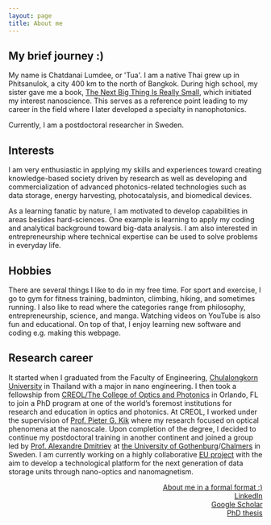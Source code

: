 ```yaml
---
layout: page
title: About me
---
```


## My brief journey :)
<!-- <img src="HalfMara.jpg" style="float:right;width:140px;" hspace="10"> -->
My name is Chatdanai Lumdee, or 'Tua'. I am a native Thai grew up in Phitsanulok, a city 400 km to the north of Bangkok. During high school, my sister gave me a book, [The Next Big Thing Is Really Small](https://www.amazon.com/Next-Thing-Really-Small-Nanotechnology/dp/1400046890), which initiated my interest nanoscience. This serves as a reference point leading to my career in the field where I later developed a specialty in nanophotonics.

Currently, I am a postdoctoral researcher in Sweden.

## Interests
I am very enthusiastic in applying my skills and experiences toward creating knowledge-based society driven by research as well as developing and commercialization of advanced photonics-related technologies such as data storage, energy harvesting, photocatalysis, and biomedical devices.

As a learning fanatic by nature, I am motivated to develop capabilities in areas besides hard-sciences. One example is learning to apply my coding and analytical background toward big-data analysis. I am also interested in entrepreneurship where technical expertise can be used to solve problems in everyday life.

## Hobbies
There are several things I like to do in my free time. For sport and exercise, I go to gym for fitness training, badminton, climbing, hiking, and sometimes running. I also like to read where the categories range from philosophy, entrepreneurship, science, and manga. Watching videos on YouTube is also fun and educational. On top of that, I enjoy learning new software and coding e.g. making this webpage.

## Research career
It started when I graduated from the Faculty of Engineering, [Chulalongkorn University](http://www.chula.ac.th/en/) in Thailand with a major in nano engineering. I then took a fellowship from [CREOL/The College of Optics and Photonics](http://www.creol.ucf.edu/) in Orlando, FL to join a PhD program at one of the world’s foremost institutions for research and education in optics and photonics. At CREOL, I worked under the supervision of [Prof. Pieter G. Kik](http://kik.creol.ucf.edu/) where my research focused on optical phenomena at the nanoscale. Upon completion of the degree, I decided to continue my postdoctoral training in another continent and joined a group led by [Prof. Alexandre Dmitriev](https://scholar.google.com/citations?user=uFM2fgcAAAAJ) at [the University of Gothenburg](http://www.gu.se/english)/[Chalmers](http://www.chalmers.se/en/Pages/default.aspx) in Sweden. I am currently working on a highly collaborative [EU project](http://www.physics.gu.se/english/research/femtoterabyte) with the aim to develop a technological platform for the next generation of data storage units through nano-optics and nanomagnetism.

<div align="right">
    <a href="C Lumdee, CV.pdf">About me in a formal format :)</a><br>
    <a href="https://www.linkedin.com/in/chatdanai-lumdee">LinkedIn</a><br>
    <a href="https://scholar.google.se/citations?user=TmGkgT4AAAAJ&hl=en">Google Scholar</a><br>
    <a href="Thesis_Nanoscale Control of Gap-plasmon Enhanced Optical Processes.pdf">PhD thesis</a><br>
</div>
